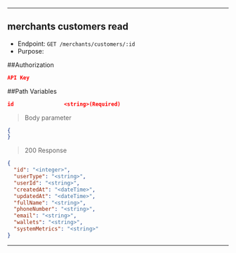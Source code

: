 
----------------------------------------------------------------------------------
## merchants customers read
* Endpoint: `GET /merchants/customers/:id`
* Purpose: 

##Authorization

```json
API Key
```

##Path Variables
```json
id                <string>(Required)
```

> Body parameter

```json
{
}
```
> 200 Response

```json
{
  "id": "<integer>",
  "userType": "<string>",
  "userId": "<string>",
  "createdAt": "<dateTime>",
  "updatedAt": "<dateTime>",
  "fullName": "<string>",
  "phoneNumber": "<string>",
  "email": "<string>",
  "wallets": "<string>",
  "systemMetrics": "<string>"
} 
```
----------------------------------------------------------------------------------